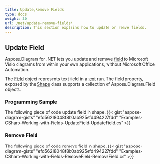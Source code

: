 ```yaml
---
title: Update,Remove Fields
type: docs
weight: 20
url: /net/update-remove-fields/
description: This section explains how to update or remve fields.
---
```


## **Update Field**
Aspose.Diagram for .NET lets you update and remove [field](https://apireference.aspose.com/diagram/net/aspose.diagram/field) to Microsoft Visio diagrams from within your own applications, without Microsoft Office Automation. 

The [Field](https://apireference.aspose.com/diagram/net/aspose.diagram/field) object represents text field in a [text](https://apireference.aspose.com/diagram/net/aspose.diagram/text) run. The field property, exposed by the [Shape](http://www.aspose.com/api/net/diagram/aspose.diagram/shape) class supports a collection of Aspose.Diagram.Field objects.
### **Programming Sample**
The following piece of code update field in shape.
{{< gist "aspose-diagram-gists" "efd56218048f8b0ab925efd494227fdd" "Examples-CSharp-Working-with-Fields-UpdateField-UpdateField.cs" >}}

### **Remove Field**
The following piece of code remove field in shape.
{{< gist "aspose-diagram-gists" "efd56218048f8b0ab925efd494227fdd" "Examples-CSharp-Working-with-Fields-RemoveField-RemoveField.cs" >}}
